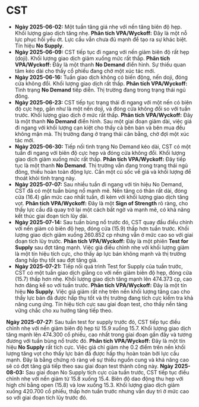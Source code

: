 # CST

- **Ngày 2025-06-02:** Một tuần tăng giá nhẹ với nến tăng biên độ hẹp. Khối lượng giao dịch tăng nhẹ. **Phân tích VPA/Wyckoff:** Đây là một nỗ lực phục hồi yếu ớt. Lực cầu vẫn chưa đủ mạnh để tạo ra sự khác biệt. Tín hiệu **No Supply**.
- **Ngày 2025-06-09:** CST tiếp tục đi ngang với nến giảm biên độ rất hẹp (doji). Khối lượng giao dịch giảm xuống mức rất thấp. **Phân tích VPA/Wyckoff:** Đây là một thanh **No Demand** điển hình. Sự thiếu quan tâm kéo dài cho thấy cổ phiếu đang chờ một xúc tác mới.
- **Ngày 2025-06-16:** Tuần giao dịch không có biến động, nến doji, đóng cửa không đổi. Khối lượng giao dịch rất thấp. **Phân tích VPA/Wyckoff:** Tình trạng **No Demand** tiếp diễn. Thị trường đang trong trạng thái ngủ đông.
- **Ngày 2025-06-23:** CST tiếp tục trạng thái đi ngang với một nến có biên độ cực hẹp, gần như là một nến doji, và đóng cửa không đổi so với tuần trước. Khối lượng giao dịch ở mức rất thấp. **Phân tích VPA/Wyckoff:** Đây là một thanh **No Demand** điển hình. Sau một giai đoạn giảm dài, việc giá đi ngang với khối lượng cạn kiệt cho thấy cả bên bán và bên mua đều không mặn mà. Thị trường đang ở trạng thái cân bằng, chờ đợi một xúc tác mới.
- **Ngày 2025-06-30:** Tiếp nối tình trạng No Demand kéo dài, CST có một tuần đi ngang với biên độ cực hẹp và đóng cửa không đổi. Khối lượng giao dịch giảm xuống mức rất thấp. **Phân tích VPA/Wyckoff:** Đây tiếp tục là một thanh **No Demand**. Thị trường vẫn đang trong trạng thái ngủ đông, thiếu hoàn toàn động lực. Cần một cú sốc về giá và khối lượng để thoát khỏi tình trạng này.
- **Ngày 2025-07-07:** Sau nhiều tuần đi ngang với tín hiệu No Demand, CST đã có một tuần bùng nổ mạnh mẽ. Nến tăng có thân rất dài, đóng cửa (16.4) gần mức cao nhất tuần, đi kèm với khối lượng giao dịch tăng vọt. **Phân tích VPA/Wyckoff:** Đây là một **Sign of Strength** rõ ràng, cho thấy lực cầu đã quay trở lại một cách bất ngờ và mạnh mẽ, có khả năng kết thúc giai đoạn tích lũy dài.
- **Ngày 2025-07-14:** Sau tuần bùng nổ trước đó, CST quay đầu điều chỉnh với nến giảm có biên độ hẹp, đóng cửa (15.9) thấp hơn tuần trước. Khối lượng giao dịch giảm xuống 260.852 cp nhưng vẫn ở mức cao so với giai đoạn tích lũy trước. **Phân tích VPA/Wyckoff:** Đây là một phiên **Test for Supply** sau đợt tăng mạnh. Việc giá điều chỉnh nhẹ với khối lượng giảm là một tín hiệu tích cực, cho thấy áp lực bán không mạnh và thị trường đang hấp thụ tốt sau đợt tăng giá.
- **Ngày 2025-07-21:** Tiếp nối quá trình Test for Supply của tuần trước, CST có một tuần giao dịch giằng co với nến giảm biên độ hẹp, đóng cửa (15.7) thấp hơn nhẹ. Khối lượng giao dịch tăng mạnh lên 474.373 cp, cao hơn đáng kể so với tuần trước. **Phân tích VPA/Wyckoff:** Đây là một tín hiệu **No Supply**. Việc giá giảm rất nhẹ trên nền khối lượng tăng cao cho thấy lực bán đã được hấp thụ tốt và thị trường đang tích cực kiểm tra khả năng cung ứng. Tín hiệu tích cực sau giai đoạn test, cho thấy nền tảng vững chắc cho xu hướng tăng tiếp theo.


**Ngày 2025-07-27:** Sau tuần test for supply trước đó, CST tiếp tục điều chỉnh nhẹ với nến giảm biên độ hẹp từ 15.9 xuống 15.7. Khối lượng giao dịch tăng mạnh lên 474.300 cổ phiếu, cao nhất trong giai đoạn gần đây và tương đương với tuần bùng nổ trước đó. **Phân tích VPA/Wyckoff:** Đây là một tín hiệu **No Supply** rất tích cực. Việc giá chỉ giảm nhẹ 0.2 điểm trên nền khối lượng tăng vọt cho thấy lực bán đã được hấp thụ hoàn toàn bởi lực cầu mạnh. Đây là bằng chứng rõ ràng về sự thiếu nguồn cung và khả năng cao sẽ có đợt tăng giá tiếp theo sau giai đoạn test thành công này.
**Ngày 2025-08-03:** Sau giai đoạn No Supply tích cực của tuần trước, CST tiếp tục điều chỉnh nhẹ với nến giảm từ 15.8 xuống 15.4. Biên độ dao động thu hẹp với high chỉ bằng open (15.8) và low xuống 15.3. Khối lượng giao dịch giảm xuống 420.700 cổ phiếu, thấp hơn tuần trước nhưng vẫn duy trì ở mức cao so với giai đoạn tích lũy trước đó.
